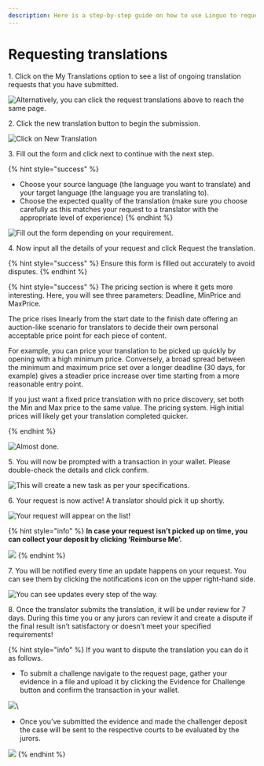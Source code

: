 ```yaml
---
description: Here is a step-by-step guide on how to use Linguo to request translations.
---
```


# Requesting translations

1\. Click on the My Translations option to see a list of ongoing translation requests that you have submitted.

![Alternatively, you can click the request translations above to reach the same page.](../../../.gitbook/assets/r1.jpg)

2\. Click the new translation button to begin the submission.

![Click on New Translation](../../../.gitbook/assets/r2t2.jpg)

3\. Fill out the form and click next to continue with the next step.

{% hint style="success" %}
* Choose your source language (the language you want to translate) and your target language (the language you are translating to).&#x20;
* Choose the expected quality of the translation (make sure you choose carefully as this matches your request to a translator with the appropriate level of experience)
{% endhint %}

![Fill out the form depending on your requirement.](../../../.gitbook/assets/r3.jpg)

4\. Now input all the details of your request and click Request the translation.&#x20;

{% hint style="success" %}
Ensure this form is filled out accurately to avoid disputes.
{% endhint %}

{% hint style="success" %}
The pricing section is where it gets more interesting. Here, you will see three parameters: Deadline, MinPrice and MaxPrice.

The price rises linearly from the start date to the finish date offering an auction-like scenario for translators to decide their own personal acceptable price point for each piece of content.

For example, you can price your translation to be picked up quickly by opening with a high minimum price. Conversely, a broad spread between the minimum and maximum price set over a longer deadline (30 days, for example) gives a steadier price increase over time starting from a more reasonable entry point.

If you just want a fixed price translation with no price discovery, set both the Min and Max price to the same value. The pricing system. High initial prices will likely get your translation completed quicker.


{% endhint %}

![Almost done.](../../../.gitbook/assets/r4.jpg)

5\. You will now be prompted with a transaction in your wallet. Please double-check the details and click confirm.

![This will create a new task as per your specifications.](../../../.gitbook/assets/r5.jpg)

6\. Your request is now active! A translator should pick it up shortly.

![Your request will appear on the list!](../../../.gitbook/assets/r6.jpg)

{% hint style="info" %}
**In case your request isn’t picked up on time, you can collect your deposit by clicking ‘Reimburse Me’.**

****![](../../../.gitbook/assets/r6.b.jpg)****
{% endhint %}

7\. You will be notified every time an update happens on your request. You can see them by clicking the notifications icon on the upper right-hand side.

![You can see updates every step of the way. ](../../../.gitbook/assets/r7.png)

8\. Once the translator submits the translation, it will be under review for 7 days. During this time you or any jurors can review it and create a dispute if the final result isn’t satisfactory or doesn’t meet your specified requirements!

{% hint style="info" %}
If you want to dispute the translation you can do it as follows.

* To submit a challenge navigate to the request page, gather your evidence in a file and upload it by clicking the Evidence for Challenge button and confirm the transaction in your wallet.

![](<../../../.gitbook/assets/Screenshot 2022-07-22 at 11.29.46 AM.png>)\


* Once you’ve submitted the evidence and made the challenger deposit the case will be sent to the respective courts to be evaluated by the jurors.

![](../../../.gitbook/assets/r9v2.png)
{% endhint %}
